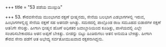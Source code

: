 +++
title = "53 ಪಡೆಯ ಮುಙ್ಗುಡಿ"

+++
53. ಕೌರವಸೇನೆಯ ಮುಂಭಾಗದ ರಕ್ಷಣೆ ಭೀಷ್ಮನದು, ಸೇನೆಯ ಬಲಭಾಗ ಎಡಭಾಗಗಳಲ್ಲಿ ಇರುವ, ಹಿಂಭಾಗಗಳಲ್ಲಿದ್ದ ಸೇನೆಯ  ರಕ್ಷಣೆ ಸಹ ಆತನದೇ ಆಗಿತ್ತು. ಸಮರದಲ್ಲಿ ಪಾಲ್ಗೊಂಡ ರಾಜ ಸಮೂಹದ ಬಿಡಾರಗಳ ರಕ್ಷಣೆ ಆತನಿಗೇ ಸೇರಿತ್ತು. ಹೀಗಾಗಿ ಭೀಷ್ಮನ ಹೊಣೆ ಅಧಿಕತರ ಜವಾಬ್ದಾರಿಯಿಂದ ಕೂಡಿತ್ತು, ಪಾಳೆಯದಲ್ಲಿ ಎಲ್ಲೇ ಸಂಚರಿಸಬೇಕಾದರೂ ಆತನ ಅಪ್ಪಣೆ ಬೇಕಿತ್ತು. ಬೀಡನ್ನು ಬಿಟ್ಟು ಹಿಂತಿರುಗಲು ಆತನ ಅನುಮತಿ ಬೇಕಿತ್ತು. ಹೀಗಾಗಿ ಕೌರವ ಸೇನಾ ಪಡೆಗೆ ಆತ ಅಭೇದ್ಯ ಸರ್ವತೋಮುಖವಾದ ರಕ್ಷಕನಾಗಿದ್ದನು.